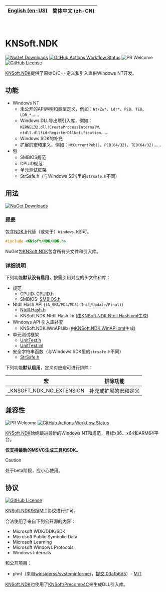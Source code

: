 | [English (en-US)](https://github.com/KNSoft/KNSoft.NDK/blob/main/README.md) | **简体中文 (zh-CN)** |
| --- | --- |

<br>

# KNSoft.NDK

[![NuGet Downloads](https://img.shields.io/nuget/dt/KNSoft.NDK)](https://www.nuget.org/packages/KNSoft.NDK) [![GitHub Actions Workflow Status](https://img.shields.io/github/actions/workflow/status/KNSoft/KNSoft.NDK/msbuild.yml)](https://github.com/KNSoft/KNSoft.NDK/actions/workflows/msbuild.yml) ![PR Welcome](https://img.shields.io/badge/PR-welcome-0688CB.svg) [![GitHub License](https://img.shields.io/github/license/KNSoft/KNSoft.NDK)](https://github.com/KNSoft/KNSoft.NDK/blob/main/LICENSE)

[KNSoft.NDK](https://github.com/KNSoft/KNSoft.NDK)提供了原始C/C++定义和引入库供Windows NT开发。

## 功能

- Windows NT
  - 未公开的API声明和类型定义，例如：`Nt/Zw*`、`Ldr*`、`PEB`、`TEB`、`LDR_*`……
  - Windows DLL导出项引入库，例如：`KERNEL32.dll!CreateProcessInternalW`、`ntdll.dll!LdrRegisterDllNotification`……
  - Windows SDK的补充
  - 扩展的宏和定义，例如：`NtCurrentPeb()`、`PEB(64/32)`、`TEB(64/32)`……
- 包
  - SMBIOS规范
  - CPUID规范
  - 单元测试框架
  - StrSafe.h（与Windows SDK里的`strsafe.h`不同）

## 用法

[![NuGet Downloads](https://img.shields.io/nuget/dt/KNSoft.NDK)](https://www.nuget.org/packages/KNSoft.NDK)

### 提要

包含[NDK.h](https://github.com/KNSoft/KNSoft.NDK/blob/main/Source/Include/KNSoft/NDK/NDK.h)代替（或先于）`Windows.h`即可。
```C
#include <KNSoft/NDK/NDK.h>
```

NuGet包[KNSoft.NDK](https://www.nuget.org/packages/KNSoft.NDK)包含所有头文件和引入库。

### 详细说明

下列功能**默认没有启用**，按需引用对应的头文件和库：

- 规范
  - CPUID: [CPUID.h](https://github.com/KNSoft/KNSoft.NDK/blob/main/Source/Include/KNSoft/NDK/Package/CPUID.h)
  - SMBIOS: [SMBIOS.h](https://github.com/KNSoft/KNSoft.NDK/blob/main/Source/Include/KNSoft/NDK/Package/SMBIOS.h)
- Ntdll Hash API (`(A_SHA/MD4/MD5)(Init/Update/Final)`)
  - [Ntdll.Hash.h](https://github.com/KNSoft/KNSoft.NDK/blob/main/Source/Include/KNSoft/NDK/Win32/API/Ntdll.Hash.h)
  - KNSoft.NDK.Ntdll.Hash.lib (由[KNSoft.NDK.Ntdll.Hash.xml](https://github.com/KNSoft/KNSoft.NDK/blob/main/Source/KNSoft.NDK/WinAPI/KNSoft.NDK.Ntdll.Hash.xml)生成)
- Windows API 引入库补充
  - KNSoft.NDK.WinAPI.lib (由[KNSoft.NDK.WinAPI.xml](https://github.com/KNSoft/KNSoft.NDK/blob/main/Source/KNSoft.NDK/WinAPI/KNSoft.NDK.WinAPI.xml)生成)
- 单元测试框架
  - [UnitTest.h](https://github.com/KNSoft/KNSoft.NDK/blob/main/Source/Include/KNSoft/NDK/Package/UnitTest.h)
  - [UnitTest.inl](https://github.com/KNSoft/KNSoft.NDK/blob/main/Source/Include/KNSoft/NDK/Package/UnitTest.inl)
- 安全字符串函数（与Windows SDK里的`strsafe.h`不同）
  - [StrSafe.h](https://github.com/KNSoft/KNSoft.NDK/blob/main/Source/Include/KNSoft/NDK/Package/StrSafe.h)

下列功能**默认启用**，定义对应宏可进行排除：

| 宏 | 排除功能 |
| ---- | ---- |
| _KNSOFT_NDK_NO_EXTENSION | 补充或扩展的宏和定义 |

## 兼容性

![PR Welcome](https://img.shields.io/badge/PR-welcome-0688CB.svg) [![GitHub Actions Workflow Status](https://img.shields.io/github/actions/workflow/status/KNSoft/KNSoft.NDK/msbuild.yml)](https://github.com/KNSoft/KNSoft.NDK/actions/workflows/msbuild.yml)

[KNSoft.NDK](https://github.com/KNSoft/KNSoft.NDK)始终跟进最新的Windows NT和规范，目标x86、x64和ARM64平台。

**仅支持最新的MSVC生成工具和SDK。**

> [!CAUTION]
> 处于beta阶段，应小心使用。

## 协议

[![GitHub License](https://img.shields.io/github/license/KNSoft/KNSoft.NDK)](https://github.com/KNSoft/KNSoft.NDK/blob/main/LICENSE)

[KNSoft.NDK](https://github.com/KNSoft/KNSoft.NDK)根据[MIT](https://github.com/KNSoft/KNSoft.NDK/blob/main/LICENSE)协议进行许可。

合法使用了来自下列公开源的内容：
- Microsoft WDK/DDK/SDK
- Microsoft Public Symbolic Data
- Microsoft Learning
- Microsoft Windows Protocols
- Windows Internals

和公开项目：
- phnt（来自[winsiderss/systeminformer](https://github.com/winsiderss/systeminformer/tree/master/phnt)，[提交 03afb6d5](https://github.com/winsiderss/systeminformer/commit/03afb6d550d79f9a9cedf925e3c8adbcfa91c804)）- [MIT](https://github.com/winsiderss/phnt/blob/master/LICENSE)

[KNSoft.NDK](https://github.com/KNSoft/KNSoft.NDK)也使用了[KNSoft/Precomp4C](https://github.com/KNSoft/Precomp4C)来生成DLL引入库。
